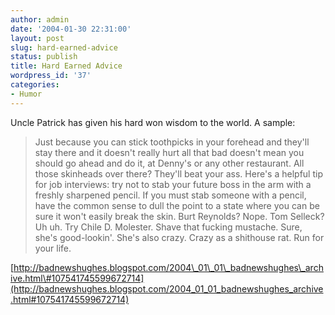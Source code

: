 ```yaml
---
author: admin
date: '2004-01-30 22:31:00'
layout: post
slug: hard-earned-advice
status: publish
title: Hard Earned Advice
wordpress_id: '37'
categories:
- Humor
---
```


Uncle Patrick has given his hard won wisdom to the world. A sample:

> Just because you can stick toothpicks in your forehead and they'll
> stay there and it doesn't really hurt all that bad doesn't mean you
> should go ahead and do it, at Denny's or any other restaurant. All
> those skinheads over there? They'll beat your ass. Here's a helpful
> tip for job interviews: try not to stab your future boss in the arm
> with a freshly sharpened pencil. If you must stab someone with a
> pencil, have the common sense to dull the point to a state where you
> can be sure it won't easily break the skin. Burt Reynolds? Nope. Tom
> Selleck? Uh uh. Try Chile D. Molester. Shave that fucking mustache.
> Sure, she's good-lookin'. She's also crazy. Crazy as a shithouse rat.
> Run for your life.

[http://badnewshughes.blogspot.com/2004\_01\_01\_badnewshughes\_archive.html\#107541745599672714](http://badnewshughes.blogspot.com/2004_01_01_badnewshughes_archive.html#107541745599672714)

